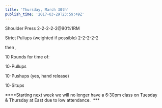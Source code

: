 ```yaml
---
title: 'Thursday, March 30th'
publish_time: '2017-03-29T23:59:49Z'
---
```


Shoulder Press 2-2-2-2-2\@90%1RM

Strict Pullups (weighted if possible) 2-2-2-2-2

then ,

10 Rounds for time of:

10-Pullups

10-Pushups (yes, hand release)

10-Situps

***\*Starting next week we will no longer have a 6:30pm class on Tuesday
& Thursday at East due to low attendance.  ***
